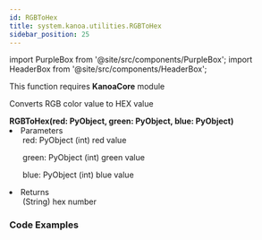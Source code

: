 ```yaml
---
id: RGBToHex
title: system.kanoa.utilities.RGBToHex
sidebar_position: 25
---
```

import PurpleBox from '@site/src/components/PurpleBox';
import HeaderBox from '@site/src/components/HeaderBox';


<PurpleBox>This function requires <b>KanoaCore</b> module</PurpleBox>

<HeaderBox header="Description">Converts RGB color value to HEX value</HeaderBox>

<HeaderBox header="Syntax">
    <b>RGBToHex(red: PyObject, green: PyObject, blue: PyObject)</b>
    <li> Parameters <br />
        <ul>red: PyObject (int) red value</ul>
        <ul>green: PyObject (int) green value</ul>
        <ul>blue: PyObject (int) blue value</ul>
    </li>
    <li> Returns <br />
        <ul>(String) hex number</ul>
    </li>
</HeaderBox>

### Code Examples

```py 


```